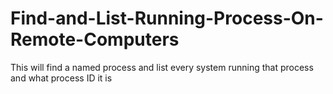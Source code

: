 # Find-and-List-Running-Process-On-Remote-Computers
This will find a named process and list every system running that process and what process ID it is
